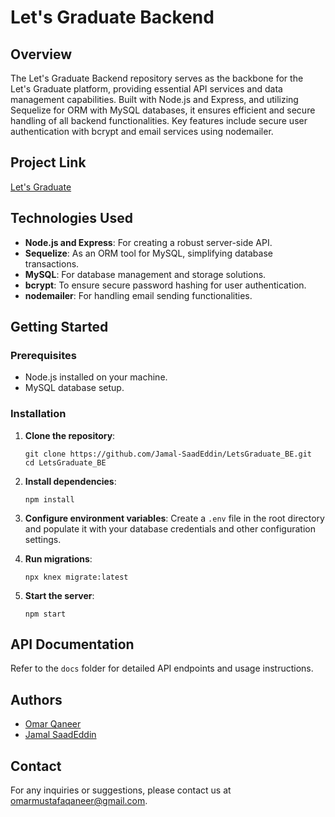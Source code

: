 # Let's Graduate Backend

## Overview
The Let's Graduate Backend repository serves as the backbone for the Let's Graduate platform, providing essential API services and data management capabilities. Built with Node.js and Express, and utilizing Sequelize for ORM with MySQL databases, it ensures efficient and secure handling of all backend functionalities. Key features include secure user authentication with bcrypt and email services using nodemailer.

## Project Link
[Let's Graduate](https://lets-graduate.netlify.app/)

## Technologies Used
- **Node.js and Express**: For creating a robust server-side API.
- **Sequelize**: As an ORM tool for MySQL, simplifying database transactions.
- **MySQL**: For database management and storage solutions.
- **bcrypt**: To ensure secure password hashing for user authentication.
- **nodemailer**: For handling email sending functionalities.

## Getting Started

### Prerequisites
- Node.js installed on your machine.
- MySQL database setup.

### Installation
1. **Clone the repository**:
   ```
   git clone https://github.com/Jamal-SaadEddin/LetsGraduate_BE.git
   cd LetsGraduate_BE
   ```

2. **Install dependencies**:
   ```
   npm install
   ```

3. **Configure environment variables**:
   Create a `.env` file in the root directory and populate it with your database credentials and other configuration settings.

4. **Run migrations**:
   ```
   npx knex migrate:latest
   ```

5. **Start the server**:
   ```
   npm start
   ```

## API Documentation
Refer to the `docs` folder for detailed API endpoints and usage instructions.

## Authors
- [Omar Qaneer](https://github.com/Omar-Qaneer)
- [Jamal SaadEddin](https://github.com/Jamal-SaadEddin)

## Contact
For any inquiries or suggestions, please contact us at omarmustafaqaneer@gmail.com.